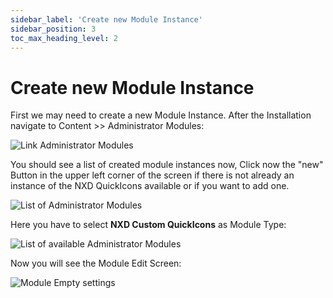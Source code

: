 ```yaml
---
sidebar_label: 'Create new Module Instance'
sidebar_position: 3
toc_max_heading_level: 2
---
```


# Create new Module Instance

First we may need to create a new Module Instance. After the Installation navigate to Content >> Administrator Modules:


<img src="/img/nxd-quickicons/open-administrator-modules-marked.png" alt="Link Administrator Modules" />

You should see a list of created module instances now, Click now the "new" Button in the upper left corner of the screen
if there is not already an instance of the NXD QuickIcons available or if you want to add one.

<img src="/img/nxd-quickicons/list-of-admin-modules.png" alt="List of Administrator Modules" />

Here you have to select **NXD Custom QuickIcons** as Module Type:

<img src="/img/nxd-quickicons/pick-quickicons-from-list.png" alt="List of available Administrator Modules" />

Now you will see the Module Edit Screen:

<img src="/img/nxd-quickicons/module-edit-base-view.png" alt="Module Empty settings" />


